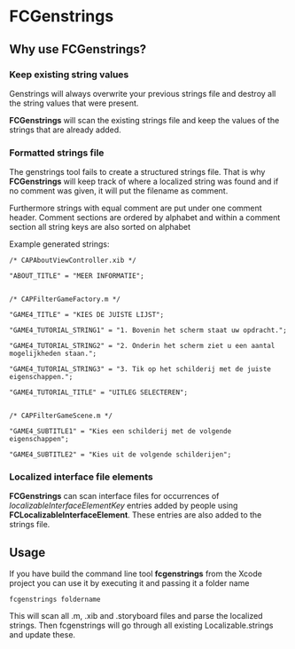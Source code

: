 # FCGenstrings

## Why use FCGenstrings?

### Keep existing string values

Genstrings will always overwrite your previous strings file and destroy all the string values that were present.

**FCGenstrings** will scan the existing strings file and keep the values of the strings that are already added.

### Formatted strings file

The genstrings tool fails to create a structured strings file. That is why **FCGenstrings** will keep track of where a localized string was found and if no comment was given, it will put the filename as comment. 

Furthermore strings with equal comment are put under one comment header. Comment sections are ordered by alphabet and within a comment section all string keys are also sorted on alphabet

Example generated strings:

	/* CAPAboutViewController.xib */
	
	"ABOUT_TITLE" = "MEER INFORMATIE";
	
	
	/* CAPFilterGameFactory.m */
	
	"GAME4_TITLE" = "KIES DE JUISTE LIJST";
	
	"GAME4_TUTORIAL_STRING1" = "1. Bovenin het scherm staat uw opdracht.";
	
	"GAME4_TUTORIAL_STRING2" = "2. Onderin het scherm ziet u een aantal mogelijkheden staan.";
	
	"GAME4_TUTORIAL_STRING3" = "3. Tik op het schilderij met de juiste eigenschappen.";
	
	"GAME4_TUTORIAL_TITLE" = "UITLEG SELECTEREN";
	
	
	/* CAPFilterGameScene.m */
	
	"GAME4_SUBTITLE1" = "Kies een schilderij met de volgende eigenschappen";
	
	"GAME4_SUBTITLE2" = "Kies uit de volgende schilderijen";
	
### Localized interface file elements

**FCGenstrings** can scan interface files for occurrences of *localizableInterfaceElementKey* entries added by people using **FCLocalizableInterfaceElement**. These entries are also added to the strings file.

## Usage

If you have build the command line tool **fcgenstrings** from the Xcode project you can use it by executing it and passing it a folder name

	fcgenstrings foldername

This will scan all .m, .xib and .storyboard files and parse the localized strings. Then fcgenstrings will go through all existing Localizable.strings and update these.
